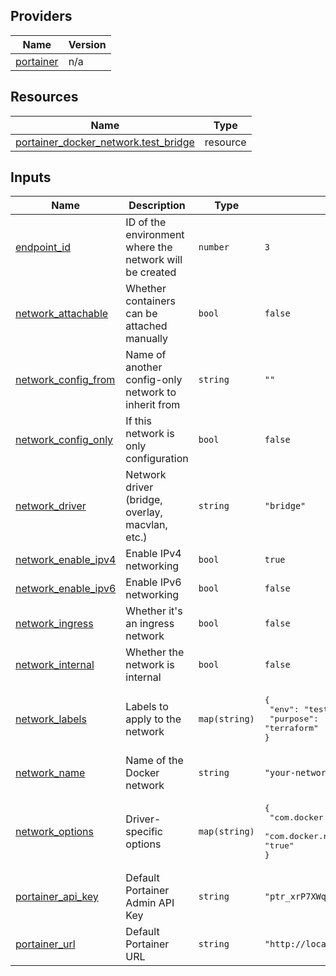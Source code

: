 <!-- BEGIN_TF_DOCS -->


## Providers

| Name | Version |
|------|---------|
| <a name="provider_portainer"></a> [portainer](#provider\_portainer) | n/a |

## Resources

| Name | Type |
|------|------|
| [portainer_docker_network.test_bridge](https://registry.terraform.io/providers/portainer/portainer/latest/docs/resources/docker_network) | resource |

## Inputs

| Name | Description | Type | Default | Required |
|------|-------------|------|---------|:--------:|
| <a name="input_endpoint_id"></a> [endpoint\_id](#input\_endpoint\_id) | ID of the environment where the network will be created | `number` | `3` | no |
| <a name="input_network_attachable"></a> [network\_attachable](#input\_network\_attachable) | Whether containers can be attached manually | `bool` | `false` | no |
| <a name="input_network_config_from"></a> [network\_config\_from](#input\_network\_config\_from) | Name of another config-only network to inherit from | `string` | `""` | no |
| <a name="input_network_config_only"></a> [network\_config\_only](#input\_network\_config\_only) | If this network is only configuration | `bool` | `false` | no |
| <a name="input_network_driver"></a> [network\_driver](#input\_network\_driver) | Network driver (bridge, overlay, macvlan, etc.) | `string` | `"bridge"` | no |
| <a name="input_network_enable_ipv4"></a> [network\_enable\_ipv4](#input\_network\_enable\_ipv4) | Enable IPv4 networking | `bool` | `true` | no |
| <a name="input_network_enable_ipv6"></a> [network\_enable\_ipv6](#input\_network\_enable\_ipv6) | Enable IPv6 networking | `bool` | `false` | no |
| <a name="input_network_ingress"></a> [network\_ingress](#input\_network\_ingress) | Whether it's an ingress network | `bool` | `false` | no |
| <a name="input_network_internal"></a> [network\_internal](#input\_network\_internal) | Whether the network is internal | `bool` | `false` | no |
| <a name="input_network_labels"></a> [network\_labels](#input\_network\_labels) | Labels to apply to the network | `map(string)` | <pre>{<br/>  "env": "test",<br/>  "purpose": "terraform"<br/>}</pre> | no |
| <a name="input_network_name"></a> [network\_name](#input\_network\_name) | Name of the Docker network | `string` | `"your-network"` | no |
| <a name="input_network_options"></a> [network\_options](#input\_network\_options) | Driver-specific options | `map(string)` | <pre>{<br/>  "com.docker.network.bridge.enable_icc": "true",<br/>  "com.docker.network.bridge.enable_ip_masquerade": "true"<br/>}</pre> | no |
| <a name="input_portainer_api_key"></a> [portainer\_api\_key](#input\_portainer\_api\_key) | Default Portainer Admin API Key | `string` | `"ptr_xrP7XWqfZEOoaCJRu5c8qKaWuDtVc2Zb07Q5g22YpS8="` | no |
| <a name="input_portainer_url"></a> [portainer\_url](#input\_portainer\_url) | Default Portainer URL | `string` | `"http://localhost:9000"` | no |
<!-- END_TF_DOCS -->